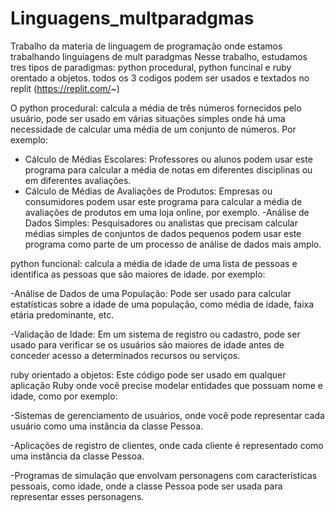 # Linguagens_multparadgmas
Trabalho da materia de linguagem de programação onde estamos trabalhando linguiagens de mult paradgmas
Nesse trabalho, estudamos tres tipos de paradigmas: python procedural, python funcinal e ruby orentado a objetos.
todos os 3 codigos podem ser usados e textados no replit (https://replit.com/~)

O python procedural: calcula a média de três números fornecidos pelo usuário, pode ser usado em várias situações simples onde há uma necessidade de calcular uma média de um conjunto de números. Por exemplo:

- Cálculo de Médias Escolares: Professores ou alunos podem usar este programa para calcular a média de notas em diferentes disciplinas ou em diferentes avaliações.
- Cálculo de Médias de Avaliações de Produtos: Empresas ou consumidores podem usar este programa para calcular a média de avaliações de produtos em uma loja online, por exemplo.
-Análise de Dados Simples: Pesquisadores ou analistas que precisam calcular médias simples de conjuntos de dados pequenos podem usar este programa como parte de um processo de análise de dados mais amplo.

python funcional: calcula a média de idade de uma lista de pessoas e identifica as pessoas que são maiores de idade. por exemplo:

-Análise de Dados de uma População: Pode ser usado para calcular estatísticas sobre a idade de uma população, como média de idade, faixa etária predominante, etc.

-Validação de Idade: Em um sistema de registro ou cadastro, pode ser usado para verificar se os usuários são maiores de idade antes de conceder acesso a determinados recursos ou serviços.

ruby orientado a objetos: Este código pode ser usado em qualquer aplicação Ruby onde você precise modelar entidades que possuam nome e idade, como por exemplo:

-Sistemas de gerenciamento de usuários, onde você pode representar cada usuário como uma instância da classe Pessoa.

-Aplicações de registro de clientes, onde cada cliente é representado como uma instância da classe Pessoa.

-Programas de simulação que envolvam personagens com características pessoais, como idade, onde a classe Pessoa pode ser usada para representar esses personagens.
